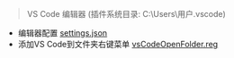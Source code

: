 > VS Code 编辑器 (插件系统目录: C:\Users\用户.vscode)

- 编辑器配置 [settings.json](https://github.com/colindcli/CodeGit/blob/master/DevTools/VsCode/settings.json)
- 添加VS Code到文件夹右键菜单 [vsCodeOpenFolder.reg](https://github.com/colindcli/CodeGit/blob/master/DevTools/VsCode/vsCodeOpenFolder.reg)